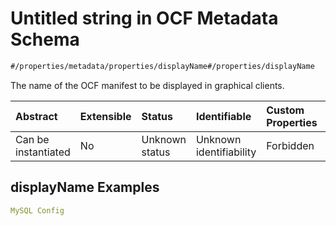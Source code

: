 # Untitled string in OCF Metadata Schema

```txt
#/properties/metadata/properties/displayName#/properties/displayName
```

The name of the OCF manifest to be displayed in graphical clients.

| Abstract            | Extensible | Status         | Identifiable            | Custom Properties | Additional Properties | Access Restrictions | Defined In                                                                       |
| :------------------ | :--------- | :------------- | :---------------------- | :---------------- | :-------------------- | :------------------ | :------------------------------------------------------------------------------- |
| Can be instantiated | No         | Unknown status | Unknown identifiability | Forbidden         | Allowed               | none                | [metadata.json*](../../../../ocf-spec/0.0.1/schema/common/metadata.json "open original schema") |

## displayName Examples

```yaml
MySQL Config

```

